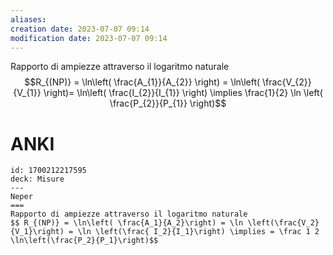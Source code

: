 ```yaml
---
aliases: 
creation date: 2023-07-07 09:14
modification date: 2023-07-07 09:14
---
```


Rapporto di ampiezze attraverso il logaritmo naturale
$$R_{(NP)} = \ln\left( \frac{A_{1}}{A_{2}} \right) = \ln\left( \frac{V_{2}}{V_{1}} \right)= \ln\left( \frac{I_{2}}{I_{1}} \right) \implies \frac{1}{2} \ln \left( \frac{P_{2}}{P_{1}} \right)$$

# ANKI

```anki
id: 1700212217595
deck: Misure
---
Neper
===
Rapporto di ampiezze attraverso il logaritmo naturale
$$ R_{(NP)} = \ln\left( \frac{A_1}{A_2}\right) = \ln \left(\frac{V_2}{V_1}\right) = \ln \left(\frac{ I_2}{I_1}\right) \implies = \frac 1 2 \ln\left(\frac{P_2}{P_1}\right)$$
```
